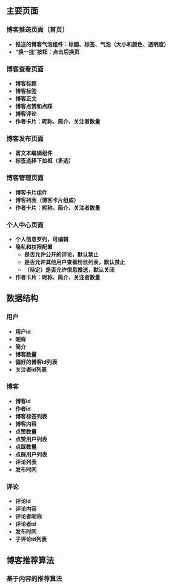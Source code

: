 ## 主要页面

### 博客推送页面（首页）

* **推送的博客气泡组件：标题、标签、气泡（大小和颜色、透明度）**
* **“换一批”按钮：点击后换页**

### 博客查看页面

* **博客标题**
* **博客标签**
* **博客正文**
* **博客点赞和点踩**
* **博客评论**
* **作者卡片：昵称、简介、关注者数量**

### 博客发布页面

* **富文本编辑组件**
* **标签选择下拉框（多选）**

### 博客管理页面

* **博客卡片组件**
* **博客列表（博客卡片组成）**
* **作者卡片：昵称、简介、关注者数量**

### 个人中心页面

* **个人信息罗列，可编辑**
* **隐私和权限配置**
  * **是否允许公开的评论，默认禁止**
  * **是否允许其他用户查看粉丝列表，默认禁止**
  * **（待定）是否允许信息推送，默认关闭**
* **作者卡片：昵称、简介、关注者数量**

## 数据结构

### 用户

* **用户id**
* **昵称**
* **简介**
* **博客数量**
* **偏好的博客id列表**
* **关注者id列表**

### 博客

* **博客id**
* **作者id**
* **博客标签列表**
* **博客内容**
* **点赞数量**
* **点赞用户列表**
* **点踩数量**
* **点踩用户列表**
* **评论列表**
* **发布时间**

### 评论

* **评论id**
* **评论内容**
* **评论者昵称**
* **评论者id**
* **发布时间**
* **子评论id列表**

## 博客推荐算法

### 基于内容的推荐算法
